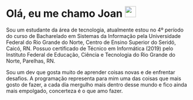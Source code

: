 <h1> Olá, eu me chamo Joan <img src="https://media.giphy.com/media/hvRJCLFzcasrR4ia7z/giphy.gif" width="30px"></h1>

Sou um estudante da área de tecnologia, atualmente estou no 4º período do curso de Bacharelado em Sistemas da Informação pela Universidade Federal do Rio Grande do Norte, Centro de Ensino Superior do Seridó, Caicó, RN. Possuo certificado de Técnico em Informática (2019) pelo Instituto Federal de Educação, Ciência e Tecnologia do Rio Grande do Norte, Parelhas, RN.

Sou um dev que gosta muito de aprender coisas novas e de enfrentar desafios. A programação representa para mim uma das coisas que mais gosto de fazer, a cada dia mergulho mais dentro desse mundo e fico ainda mais empolgado, concerteza é o que amo fazer. 




